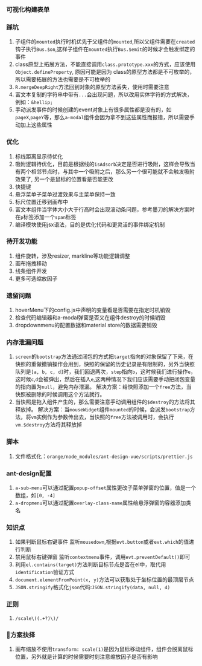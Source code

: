 ### 可视化构建表单


### 踩坑
1. 子组件的`mounted`执行时机优先于父组件的`mounted`,所以父组件需要在`created`钩子执行`Bus.$on`,这样子组件在`mounted`执行`Bus.$emit`的时候才会触发绑定的事件
2. class原型上拓展方法，不能直接调用`class.prototype.xxx`的方式，应该使用`Object.defineProperty`, 原因可能是因为
class的原型方法都是不可枚举的，所以需要拓展的方法也需要是不可枚举的
3. `R.mergeDeepRight`方法回到对象的原型方法丢失，使用时需要注意
4. 富文本复制的字符串中带有`...`会出现问题，所以改用实体字符的方式解决，例如：`&hellip;`
5. 手动派发事件的时候创建的event对象上有很多属性都是没有的，如`pageX`,`pageY`等，那么`a-modal`组件会因为拿不到这些属性而报错，所以需要手动加上这些属性

### 优化
1. 标线距离显示待优化
2. 吸附逻辑待优化，目前是根据线的`isAdsorb`决定是否进行吸附，这样会导致当有两个相邻节点时，与其中一个吸附之后，那么另一个很可能就不会触发吸附效果了, 另一个是鼠标的位置看是否能更改
3. 快捷键
4. 悬浮菜单子菜单过渡效果与主菜单保持一致
5. 标尺位置迁移到画布中
6. 富文本组件当字体大小大于行高时会出现滚动条问题，参考墨刀的解决方案时在`p`标签添加一个`span`标签
8. 编译模块使用jsx语法，目的是优化代码和更灵活的事件绑定机制

### 待开发功能
1. 组件旋转，涉及resizer, markline等功能逻辑调整
2. 画布拖拽移动
3. 线条组件开发
4. 更多可选缩放因子

### 遗留问题
1. hoverMenu下的config.js中声明的变量看是否需要在指定时机销毁
2. 检查代码编辑器和a-modal弹窗是否又在组件destroy的时候销毁
3. dropdownmenu的配置数据和material store的数据需要销毁

### 内存泄漏问题
1. `screen`的`bootstrap`方法通过闭包的方式把`target`指向的对象保留了下来，在快照的重做撤销操作会用到，快照的保留的历史记录是有限制的，另外当快照队列是`[a, b, c, d]`时，我们回退两次，`step`指向`b`，这时候我们进行操作`e`，这时候`c`,`d`会被弹出，然后在插入`e`,这两种情况下我们应该需要手动把闭包变量的指向置为`null`，避免内存泄漏。
解决方案：给快照添加一个`free`方法，当快照被删除的时候调用这个方法就行。
2. 当快照是拖入组件产生的，那么需要注意手动调用组件的`$destroy`的方法将其释放掉。
解决方案：当`mouseWidget`组件`mounted`的时候，会派发`bootstrap`方法，将`vm`实例作为参数传出去，当快照的`free`方法被调用时，会执行`vm.$destroy`方法将其释放掉

### 脚本
1. 文件格式化：`orange/node_modules/ant-design-vue/scripts/prettier.js`

### ant-design配置
1. `a-sub-menu`可以通过配置`popup-offset`属性更改子菜单弹窗的位置，值是一个数组，如`[0, -4]`
2. `a-dropmenu`可以通过配置`overlay-class-name`属性给悬浮弹窗的容器添加类名

### 知识点
1. 如果判断鼠标右键事件
  监听`mousedown`,根据`evt.button`或者`evt.which`的值进行判断
2. 禁用鼠标右键弹窗
  监听`contextmenu`事件，调用`evt.preventDefault()`即可
3. 利用`el.contains(target)`方法判断目标节点是否在el中，取代用`identification`验证方式
4. `document.elementFromPoint(x, y)`方法可以获取处于坐标位置的最顶层节点
5. `JSON.stringify`格式化`json`代码:`JSON.stringify(data, null, 4)`

### 正则
1. `/scale\((.+?)\)/`

### 方案抉择
1. 画布缩放不使用`transform: scale(1)`是因为鼠标移动组件，组件会脱离鼠标位置，另外就是计算的时候需要时刻注意缩放因子是否有影响
